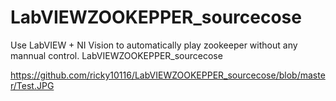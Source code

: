 # LabVIEWZOOKEPPER_sourcecose

Use LabVIEW + NI Vision to automatically play zookeeper without any mannual control.
LabVIEWZOOKEPPER_sourcecose

https://github.com/ricky10116/LabVIEWZOOKEPPER_sourcecose/blob/master/Test.JPG

